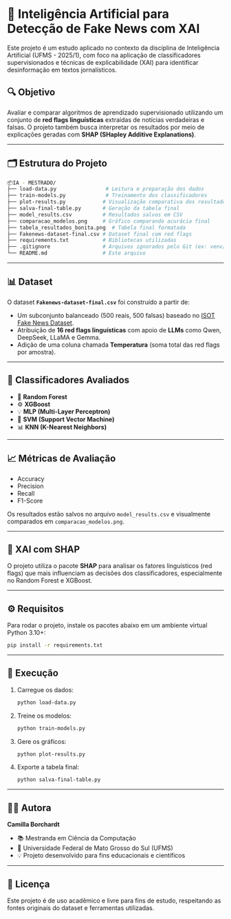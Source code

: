 # 🧠 Inteligência Artificial para Detecção de Fake News com XAI

Este projeto é um estudo aplicado no contexto da disciplina de Inteligência Artificial (UFMS - 2025/1), com foco na aplicação de classificadores supervisionados e técnicas de explicabilidade (XAI) para identificar desinformação em textos jornalísticos.

## 🔍 Objetivo

Avaliar e comparar algoritmos de aprendizado supervisionado utilizando um conjunto de **red flags linguísticas** extraídas de notícias verdadeiras e falsas. O projeto também busca interpretar os resultados por meio de explicações geradas com **SHAP (SHapley Additive Explanations)**.

---

## 🗂 Estrutura do Projeto

```bash
📦IA - MESTRADO/
├── load-data.py                # Leitura e preparação dos dados
├── train-models.py             # Treinamento dos classificadores
├── plot-results.py            # Visualização comparativa dos resultados
├── salva-final-table.py       # Geração da tabela final
├── model_results.csv          # Resultados salvos em CSV
├── comparacao_modelos.png     # Gráfico comparando acurácia final
├── tabela_resultados_bonita.png  # Tabela final formatada
├── Fakenews-dataset-final.csv # Dataset final com red flags
├── requirements.txt           # Bibliotecas utilizadas
├── .gitignore                 # Arquivos ignorados pelo Git (ex: venv/)
└── README.md                  # Este arquivo
```

---

## 📊 Dataset

O dataset **`Fakenews-dataset-final.csv`** foi construído a partir de:
- Um subconjunto balanceado (500 reais, 500 falsas) baseado no [ISOT Fake News Dataset](https://www.kaggle.com/datasets/emineyetm/fake-news-detection-datasets).
- Atribuição de **16 red flags linguísticas** com apoio de **LLMs** como Qwen, DeepSeek, LLaMA e Gemma.
- Adição de uma coluna chamada **Temperatura** (soma total das red flags por amostra).

---

## 🧪 Classificadores Avaliados

- 🌲 **Random Forest**
- ⚙️ **XGBoost**
- 💡 **MLP (Multi-Layer Perceptron)**
- 📐 **SVM (Support Vector Machine)**
- 📊 **KNN (K-Nearest Neighbors)**

---

## 📈 Métricas de Avaliação

- Accuracy
- Precision
- Recall
- F1-Score

Os resultados estão salvos no arquivo `model_results.csv` e visualmente comparados em `comparacao_modelos.png`.

---

## 🧠 XAI com SHAP

O projeto utiliza o pacote **SHAP** para analisar os fatores linguísticos (red flags) que mais influenciam as decisões dos classificadores, especialmente no Random Forest e XGBoost.

---

## ⚙️ Requisitos

Para rodar o projeto, instale os pacotes abaixo em um ambiente virtual Python 3.10+:

```bash
pip install -r requirements.txt
```

---

## 🚀 Execução

1. Carregue os dados:
   ```bash
   python load-data.py
   ```

2. Treine os modelos:
   ```bash
   python train-models.py
   ```

3. Gere os gráficos:
   ```bash
   python plot-results.py
   ```

4. Exporte a tabela final:
   ```bash
   python salva-final-table.py
   ```

---


## 👩‍💻 Autora

**Camilla Borchardt**

- 📚 Mestranda em Ciência da Computação
- 🏫 Universidade Federal de Mato Grosso do Sul (UFMS)
- 💡 Projeto desenvolvido para fins educacionais e científicos

---

## 📜 Licença

Este projeto é de uso acadêmico e livre para fins de estudo, respeitando as fontes originais do dataset e ferramentas utilizadas.
